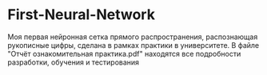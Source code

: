 # First-Neural-Network
Моя первая нейронная сетка прямого распространения, распознающая рукописные цифры, сделана в рамках практики в университете.
В файле "Отчёт ознакомительная практика.pdf" находятся все подробности разработки, обучения и тестирования
